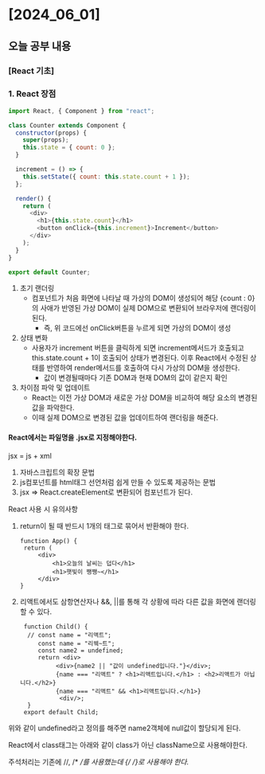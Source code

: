 # [2024_06_01]

## 오늘 공부 내용
### [React 기초]
### 1.  React 장점
``` javascript
import React, { Component } from "react";

class Counter extends Component {
  constructor(props) {
    super(props);
    this.state = { count: 0 };
  }

  increment = () => {
    this.setState({ count: this.state.count + 1 });
  };

  render() {
    return (
      <div>
        <h1>{this.state.count}</h1>
        <button onClick={this.increment}>Increment</button>
      </div>
    );
  }
}

export default Counter;
```
1. 초기 랜더링
   - 컴포넌트가 처음 화면에 나타날 때 가상의 DOM이 생성되어 해당 {count : 0}의 사애가 반영된 가상 DOM이 실제 DOM으로 변환되어 브라우저에 랜더링이 된다.
      - 즉, 위 코드에선 onClick버튼을 누르게 되면 가상의 DOM이 생성
2. 상태 변화
   - 사용자가 increment 버튼을 클릭하게 되면 increment메서드가 호출되고 this.state.count + 1이 호출되어 상태가 변경된다. 이후 React에서 수정된 상태를 반영하여 render메서드를 호출하여 다시 가상의 DOM을 생성한다.
      - 값이 변경될때마다 기존 DOM과 현재 DOM의 값이 같은지 확인
3. 차이점 파악 및 업데이트
   - React는 이전 가상 DOM과 새로운 가상 DOM을 비교하여 해당 요소의 변경된 값을 파악한다.
   - 이때 실제 DOM으로 변경된 값을 업데이트하여 랜더링을 해준다.


#### React에서는 파일명을 .jsx로 지정해야한다.
jsx = js + xml

1.  자바스크립트의 확장 문법
2. js컴포넌트를 html태그 선언처럼 쉽게 만들 수 있도록 제공하는 문법
3. jsx ⇒ React.createElement로 변환되어 컴포넌트가 된다.

React 사용 시 유의사항
1. return이 될 때 반드시 1개의 태그로 묶어서 반환해야 한다.
   ```
   function App() {
	return (
		<div>
			<h1>오늘의 날씨는 덥다</h1>
			<h1>햇빛이 쨍쨍~</h1>
		</div>
   }
   ```
2. 리액트에서도 삼항연산자나 &&, ||를 통해 각 상황에 따라 다른 값을 화면에 랜더링 할 수 있다.
   ```
    function Child() {
     // const name = "리액트";
        const name = "리웩~트";
        const name2 = undefined;
        return <div>
             <div>{name2 || "값이 undefined입니다."}</div>;
             {name === "리액트" ? <h1>리액트입니다.</h1> : <h2>리액트가 아닙니다.</h2>}	 
             {name === "리액트" && <h1>리액트입니다.</h1>}
              <div/>;
     }
    export default Child;
   ```

위와 같이 undefined라고 정의를 해주면 name2객체에 null값이 할당되게 된다.

React에서 class태그는 아래와 같이 class가 아닌 className으로 사용해야한다.

주석처리는 기존에 //, /* */를 사용했는데 {/* */}로 사용해야 한다.*